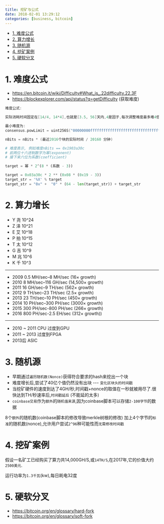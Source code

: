 ```yaml
---
title: 挖矿与公式
date: 2018-02-01 13:29:12
categories: [business, bitcoin]
---
```


<!-- TOC -->

- [1. 难度公式](#1-难度公式)
- [2. 算力增长](#2-算力增长)
- [3. 随机源](#3-随机源)
- [4. 挖矿案例](#4-挖矿案例)
- [5. 硬软分叉](#5-硬软分叉)

<!-- /TOC -->

<a id="markdown-1-难度公式" name="1-难度公式"></a>
# 1. 难度公式

* https://en.bitcoin.it/wiki/Difficulty#What_is_.22difficulty.22.3F
* https://blockexplorer.com/api/status?q=getDifficulty (获取难度)

```c++
难度公式:

实际消耗时间固定在[14/4, 14*4],也就是[3.5, 56]天内,4是因子,每次调整难度最多难4倍或最多容易4倍. (是为了防止难度的变化过快)

最小难度为:
consensus.powLimit = uint256S("00000000ffffffffffffffffffffffffffffffffffffffffffffffffffffffff");

nBits = nBits * (最近2016个块的实际时间 / 20160 分钟)

```

```python
# 难度表示, 例如难度nBits == 0x1903a30c
# 前两位十六进制数字为幂(exponent)
# 接下来六位为系数(coefficient)

target = 幂 * 2^(8 * (系数 - 3))

target = 0x03a30c * 2 ** (0x08 * (0x19 - 3))
target_str = '%X' % target
target_str = "0x" +  "0" * (64 - len(target_str)) + target_str

```

<a id="markdown-2-算力增长" name="2-算力增长"></a>
# 2. 算力增长

* Y 尧 10^24
* Z 泽 10^21
* E 艾 10^18
* P 拍 10^15
* T 太 10^12
* G 吉 10^9
* M 兆 10^6
* K 千 10^3

---


* 2009 0.5 MH/sec–8 MH/sec (16× growth)
* 2010 8 MH/sec–116 GH/sec (14,500× growth)
* 2011 16 GH/sec–9 TH/sec (562× growth)
* 2012 9 TH/sec–23 TH/sec (2.5× growth)
* 2013 23 TH/sec–10 PH/sec (450× growth)
* 2014 10 PH/sec–300 PH/sec (3000× growth)
* 2015 300 PH/sec-800 PH/sec (266× growth)
* 2016 800 PH/sec-2.5 EH/sec (312× growth))


---

* 2010 ~ 2011 CPU 过度到GPU
* 2011 ~ 2013 过度到FPGA
* 2013后 ASIC

<a id="markdown-3-随机源" name="3-随机源"></a>
# 3. 随机源


* 早期通过`遍历随机数(Nonce)`获得符合要求的hash来挖出一个块
* 难度增长后,尝试了40亿个值仍然没有出块 --- `变化区块头的时间戳`
* 当挖矿硬件的速度到达了4GH/秒,时间戳+nonce的取值在一秒就被用尽了.很快达到TH/秒速率后,`时间戳延后` (不能延的太多)
* `coinbase交易`作为`额外`的`随机值来源`,因为coinbase脚本可以存储`2-100字节`的数据

8个`额外`的随机数(coinbase脚本的修改导致merkle树根的修改) 加上4个字节的`标准`的随机数(nonce),允许用户尝试`2^96`种可能性而`无需修改时间戳`

<a id="markdown-4-挖矿案例" name="4-挖矿案例"></a>
# 4. 挖矿案例

假设一名矿工已经购买了算力共14,000GH/S,或`14TH/S`,在2017年,它的价值大约`2500美元`.

运行功率为`1.3千瓦`(kw),每日耗电32度

<a id="markdown-5-硬软分叉" name="5-硬软分叉"></a>
# 5. 硬软分叉

* https://bitcoin.org/en/glossary/hard-fork
* https://bitcoin.org/en/glossary/soft-fork
